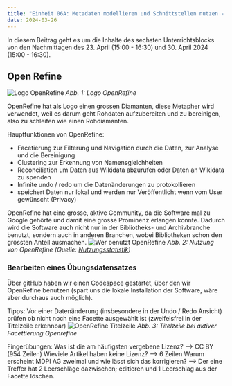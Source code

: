 ```yaml
---
title: "Einheit 06A: Metadaten modellieren und Schnittstellen nutzen - Open Refine"
date: 2024-03-26
---
```


In diesem Beitrag geht es um die Inhalte des sechsten Unterrichtsblocks von den Nachmittagen des 23. April (15:00 - 16:30) und 30. April 2024 (15:00 - 16:30).

## Open Refine
![Logo OpenRefine](\Lerntagebuch_BAIN\images\logo_openrefine.jpg)
*Abb. 1: Logo OpenRefine*

OpenRefine hat als Logo einen grossen Diamanten, diese Metapher wird verwendet, weil es darum geht Rohdaten aufzubereiten und zu bereinigen, also zu schleifen wie einen Rohdiamanten.

Hauptfunktionen von OpenRefine:
- Facetierung zur Filterung und Navigation durch die Daten, zur Analyse und die Bereinigung
- Clustering zur Erkennung von Namensgleichheiten
- Reconciliation um Daten aus Wikidata abzurufen oder Daten an Wikidata zu spenden
- Infinite undo / redo um die Datenänderungen zu protokollieren
- speichert Daten nur lokal und werden nur Veröffentlicht wenn vom User gewünscht (Privacy)

OpenRefine hat eine grosse, aktive Community, da die Software mal zu Google gehörte und damit eine grosse Prominenz erlangen konnte. Dadurch wird die Software auch nicht nur in der Bibliotheks- und Archivbranche benutzt, sondern auch in anderen Branchen, wobei Bibliotheken schon den grössten Anteil ausmachen.
![Wer benutzt OpenRefine](\Lerntagebuch_BAIN\images\Screenshot_openrefine_branchen.jpg)
*Abb. 2: Nutzung von OpenRefine (Quelle: [Nutzungsstatistik](https://openrefine.org/blog/2022/06/28/2022-survey-results.html))*


### Bearbeiten eines Übungsdatensatzes
Über gitHub haben wir einen Codespace gestartet, über den wir OpenRefine benutzen (spart uns die lokale Installation der Software, wäre aber durchaus auch möglich). 

Tipps: Vor einer Datenänderung (insbesondere in der Undo / Redo Ansicht) prüfen ob nicht noch eine Facette ausgewählt ist (zweifelsfrei in der Titelzeile erkennbar)
![OpenRefine Titelzeile](\Lerntagebuch_BAIN\images\Screenshot_openrefine_aktiveFacette.jpg)
*Abb. 3: Titelzeile bei aktiver Facettierung Openrefine*

Fingerübungen:
Was ist die am häufigsten vergebene Lizenz? --> CC BY (954 Zeilen)
Wieviele Artikel haben keine Lizenz? --> 6 Zeilen
Warum erscheint MDPI AG zweimal und wie lässt sich das korrigieren? --> Der eine Treffer hat 2 Leerschläge dazwischen; editieren und 1 Leerschlag aus der Facette löschen.





